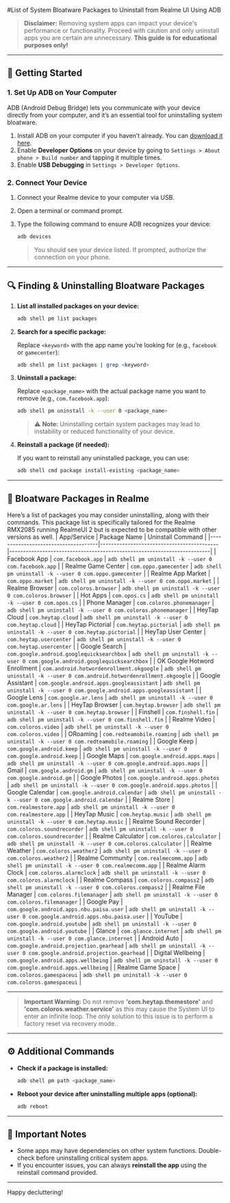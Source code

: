 #List of System Bloatware Packages to Uninstall from Realme UI Using ADB

> **Disclaimer:** Removing system apps can impact your device's performance or functionality. Proceed with caution and only uninstall apps you are certain are unnecessary. **This guide is for educational purposes only!**

---

## 🚀 Getting Started

### 1. **Set Up ADB on Your Computer**

ADB (Android Debug Bridge) lets you communicate with your device directly from your computer, and it’s an essential tool for uninstalling system bloatware. 

1. Install ADB on your computer if you haven’t already. You can [download it here](https://developer.android.com/studio/releases/platform-tools).
2. Enable **Developer Options** on your device by going to `Settings > About phone > Build number` and tapping it multiple times.
3. Enable **USB Debugging** in `Settings > Developer Options`.

### 2. **Connect Your Device**

1. Connect your Realme device to your computer via USB.
2. Open a terminal or command prompt.
3. Type the following command to ensure ADB recognizes your device:

   ```bash
   adb devices
   ```

   > You should see your device listed. If prompted, authorize the connection on your phone.

---

## 🔍 Finding & Uninstalling Bloatware Packages

1. **List all installed packages on your device:**

   ```bash
   adb shell pm list packages
   ```

2. **Search for a specific package:**

   Replace `<keyword>` with the app name you’re looking for (e.g., `facebook` or `gamecenter`):

   ```bash
   adb shell pm list packages | grep <keyword>
   ```

3. **Uninstall a package:**

   Replace `<package_name>` with the actual package name you want to remove (e.g., `com.facebook.app`):

   ```bash
   adb shell pm uninstall -k --user 0 <package_name>
   ```

   > ⚠️ **Note:** Uninstalling certain system packages may lead to instability or reduced functionality of your device.

4. **Reinstall a package (if needed):**

   If you want to reinstall any uninstalled package, you can use:

   ```bash
   adb shell cmd package install-existing <package_name>
   ```

---

## 📄 Bloatware Packages in Realme

Here’s a list of packages you may consider uninstalling, along with their commands. This package list is specifically tailored for the Realme RMX2085 running RealmeUI 2 but is expected to be compatible with other versions as well.
| App/Service                         | Package Name                              | Uninstall Command                                                       |
|-------------------------------------|-------------------------------------------|-------------------------------------------------------------------------|
| Facebook App                        | `com.facebook.app`                        | `adb shell pm uninstall -k --user 0 com.facebook.app`                  |
| Realme Game Center                  | `com.oppo.gamecenter`                     | `adb shell pm uninstall -k --user 0 com.oppo.gamecenter`               |
| Realme App Market                   | `com.oppo.market`                         | `adb shell pm uninstall -k --user 0 com.oppo.market`                   |
| Realme Browser                      | `com.coloros.browser`                     | `adb shell pm uninstall -k --user 0 com.coloros.browser`               |
| Hot Apps                            | `com.opos.cs`                             | `adb shell pm uninstall -k --user 0 com.opos.cs`                       |
| Phone Manager                       | `com.coloros.phonemanager`                | `adb shell pm uninstall -k --user 0 com.coloros.phonemanager`          |
| HeyTap Cloud                        | `com.heytap.cloud`                        | `adb shell pm uninstall -k --user 0 com.heytap.cloud`                  |
| HeyTap Pictorial                    | `com.heytap.pictorial`                    | `adb shell pm uninstall -k --user 0 com.heytap.pictorial`              |
| HeyTap User Center                  | `com.heytap.usercenter`                   | `adb shell pm uninstall -k --user 0 com.heytap.usercenter`             |
| Google Search                       | `com.google.android.googlequicksearchbox` | `adb shell pm uninstall -k --user 0 com.google.android.googlequicksearchbox` |
| OK Google Hotword Enrollment        | `com.android.hotwordenrollment.okgoogle`  | `adb shell pm uninstall -k --user 0 com.android.hotwordenrollment.okgoogle` |
| Google Assistant                    | `com.google.android.apps.googleassistant` | `adb shell pm uninstall -k --user 0 com.google.android.apps.googleassistant` |
| Google Lens                         | `com.google.ar.lens`                      | `adb shell pm uninstall -k --user 0 com.google.ar.lens`                |
| HeyTap Browser                      | `com.heytap.browser`                      | `adb shell pm uninstall -k --user 0 com.heytap.browser`               |
| Finshell                            | `com.finshell.fin`                        | `adb shell pm uninstall -k --user 0 com.finshell.fin`                 |
| Realme Video                        | `com.coloros.video`                       | `adb shell pm uninstall -k --user 0 com.coloros.video`                |
| ORoaming                            | `com.redteamobile.roaming`                | `adb shell pm uninstall -k --user 0 com.redteamobile.roaming`         |
| Google Keep                         | `com.google.android.keep`                 | `adb shell pm uninstall -k --user 0 com.google.android.keep`          |
| Google Maps                         | `com.google.android.apps.maps`            | `adb shell pm uninstall -k --user 0 com.google.android.apps.maps`     |
| Gmail                               | `com.google.android.gm`                   | `adb shell pm uninstall -k --user 0 com.google.android.gm`            |
| Google Photos                       | `com.google.android.apps.photos`          | `adb shell pm uninstall -k --user 0 com.google.android.apps.photos`   |
| Google Calendar                     | `com.google.android.calendar`             | `adb shell pm uninstall -k --user 0 com.google.android.calendar`      |
| Realme Store                        | `com.realmestore.app`                     | `adb shell pm uninstall -k --user 0 com.realmestore.app`              |
| HeyTap Music                        | `com.heytap.music`                        | `adb shell pm uninstall -k --user 0 com.heytap.music`                 |
| Realme Sound Recorder               | `com.coloros.soundrecorder`               | `adb shell pm uninstall -k --user 0 com.coloros.soundrecorder`        |
| Realme Calculator                   | `com.coloros.calculator`                  | `adb shell pm uninstall -k --user 0 com.coloros.calculator`           |
| Realme Weather                      | `com.coloros.weather2`                    | `adb shell pm uninstall -k --user 0 com.coloros.weather2`             |
| Realme Community                    | `com.realmecomm.app`                      | `adb shell pm uninstall -k --user 0 com.realmecomm.app`               |
| Realme Alarm Clock                  | `com.coloros.alarmclock`                  | `adb shell pm uninstall -k --user 0 com.coloros.alarmclock`           |
| Realme Compass                      | `com.coloros.compass2`                    | `adb shell pm uninstall -k --user 0 com.coloros.compass2`             |
| Realme File Manager                 | `com.coloros.filemanager`                 | `adb shell pm uninstall -k --user 0 com.coloros.filemanager`          |
| Google Pay                          | `com.google.android.apps.nbu.paisa.user`  | `adb shell pm uninstall -k --user 0 com.google.android.apps.nbu.paisa.user` |
| YouTube                             | `com.google.android.youtube`              | `adb shell pm uninstall -k --user 0 com.google.android.youtube`       |
| Glance                              | `com.glance.internet`                     | `adb shell pm uninstall -k --user 0 com.glance.internet`              |
| Android Auto                        | `com.google.android.projection.gearhead`  | `adb shell pm uninstall -k --user 0 com.google.android.projection.gearhead` |
| Digital Wellbeing                   | `com.google.android.apps.wellbeing`       | `adb shell pm uninstall -k --user 0 com.google.android.apps.wellbeing` |
| Realme Game Space                   | `com.coloros.gamespaceui`                 | `adb shell pm uninstall -k --user 0 com.coloros.gamespaceui`          |

---
> **Important Warning:** Do not remove **'com.heytap.themestore'** and **'com.coloros.weather.service'** as this may cause the System UI to enter an infinite loop. The only solution to this issue is to perform a factory reset via recovery mode..
---
## ⚙️ Additional Commands

- **Check if a package is installed:**

  ```bash
  adb shell pm path <package_name>
  ```

- **Reboot your device after uninstalling multiple apps (optional):**

  ```bash
  adb reboot
  ```

---

## 📢 Important Notes

- Some apps may have dependencies on other system functions. Double-check before uninstalling critical system apps.
- If you encounter issues, you can always **reinstall the app** using the reinstall command provided.

---

Happy decluttering!
